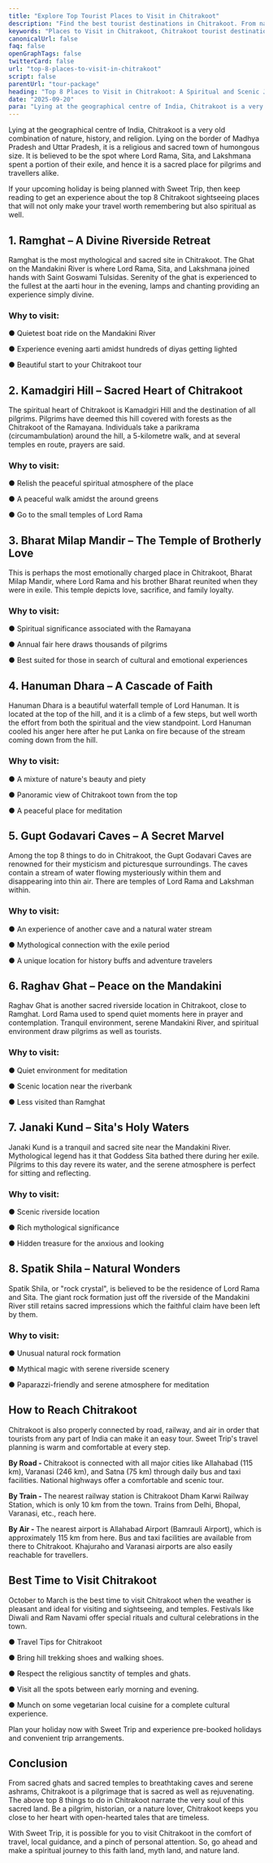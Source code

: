 ```yaml
---
title: "Explore Top Tourist Places to Visit in Chitrakoot"
description: "Find the best tourist destinations in Chitrakoot. From natural beauty to sacred shrines, plan your journey with our expert travel tips."
keywords: "Places to Visit in Chitrakoot, Chitrakoot tourist destinations, Chitrakoot travel guide"
canonicalUrl: false
faq: false
openGraphTags: false
twitterCard: false
url: "top-8-places-to-visit-in-chitrakoot"
script: false
parentUrl: "tour-package"
heading: "Top 8 Places to Visit in Chitrakoot: A Spiritual and Scenic Journey"
date: "2025-09-20"
para: "Lying at the geographical centre of India, Chitrakoot is a very old combination of nature, history, and religion. Lying on the border of Madhya Pradesh and Uttar Pradesh, it is a religious and sacred town of humongous size. It is believed to be the spot where Lord Rama, Sita, and Lakshmana spent a portion of their exile, and hence it is a sacred place for pilgrims and travellers alike."
---
```


<p>Lying at the geographical centre of India, Chitrakoot is a very old combination of nature, history, and religion. Lying on the border of Madhya Pradesh and Uttar Pradesh, it is a religious and sacred town of humongous size. It is believed to be the spot where Lord Rama, Sita, and Lakshmana spent a portion of their exile, and hence it is a sacred place for pilgrims and travellers alike.</p>
<p className="mt-2">If your upcoming holiday is being planned with Sweet Trip, then keep reading to get an experience about the top 8 Chitrakoot sightseeing places that will not only make your travel worth remembering but also spiritual as well.</p>
<h2 className="mt-5 font-bold">
1. Ramghat – A Divine Riverside Retreat
</h2>
<p>
           Ramghat is the most mythological and sacred site in Chitrakoot. The Ghat on the Mandakini River is where Lord Rama, Sita, and Lakshmana joined hands with Saint Goswami Tulsidas. Serenity of the ghat is experienced to the fullest at the aarti hour in the evening, lamps and chanting providing an experience simply divine.
              </p>
              <h3 className="mt-2 font-bold">Why to visit:</h3>
              <p>●	Quietest boat ride on the Mandakini River </p>
              <p>●	Experience evening aarti amidst hundreds of diyas getting lighted </p>
              <p>●	Beautiful start to your Chitrakoot tour </p>
              <h2 className="mt-5 font-bold">
              2. Kamadgiri Hill – Sacred Heart of Chitrakoot
              </h2>
               <p>
                The spiritual heart of Chitrakoot is Kamadgiri Hill and the destination of all pilgrims. Pilgrims have deemed this hill covered with forests as the Chitrakoot of the Ramayana. Individuals take a parikrama (circumambulation) around the hill, a 5-kilometre walk, and at several temples en route, prayers are said.
              </p>
              <h3 className="mt-2 font-bold">Why to visit:</h3>
              <p>●	Relish the peaceful spiritual atmosphere of the place</p>
              <p>●	A peaceful walk amidst the around greens</p>
              <p>●	Go to the small temples of Lord Rama</p>
               <h2 className="mt-5 font-bold">
             3. Bharat Milap Mandir – The Temple of Brotherly Love
              </h2>
               <p>
               This is perhaps the most emotionally charged place in Chitrakoot, Bharat Milap Mandir, where Lord Rama and his brother Bharat reunited when they were in exile. This temple depicts love, sacrifice, and family loyalty.
              </p>
                <h3 className="mt-2 font-bold">Why to visit:</h3>
              <p>●	Spiritual significance associated with the Ramayana</p>
              <p>●	Annual fair here draws thousands of pilgrims</p>
              <p>●	Best suited for those in search of cultural and emotional experiences</p>
              <h2 className="mt-5 font-bold">4. Hanuman Dhara – A Cascade of Faith</h2>
              <p>Hanuman Dhara is a beautiful waterfall temple of Lord Hanuman. It is located at the top of the hill, and it is a climb of a few steps, but well worth the effort from both the spiritual and the view standpoint. Lord Hanuman cooled his anger here after he put Lanka on fire because of the stream coming down from the hill.</p>
               <h3 className="mt-2 font-bold">Why to visit:</h3>
              <p>●	A mixture of nature's beauty and piety</p>
              <p>●	Panoramic view of Chitrakoot town from the top</p>
              <p>●	A peaceful place for meditation</p>
              <h2 className="mt-5 font-bold">5. Gupt Godavari Caves – A Secret Marvel</h2>
              <p>Among the top 8 things to do in Chitrakoot, the Gupt Godavari Caves are renowned for their mysticism and picturesque surroundings. The caves contain a stream of water flowing mysteriously within them and disappearing into thin air. There are temples of Lord Rama and Lakshman within.</p>
               <h3 className="mt-2 font-bold">Why to visit:</h3>
                <p>●	An experience of another cave and a natural water stream</p>
                 <p>●	Mythological connection with the exile period</p>
                 <p>●	A unique location for history buffs and adventure travelers</p>
              <h2 className="mt-5 font-bold">6. Raghav Ghat – Peace on the Mandakini</h2>
              <p>Raghav Ghat is another sacred riverside location in Chitrakoot, close to Ramghat. Lord Rama used to spend quiet moments here in prayer and contemplation. Tranquil environment, serene Mandakini River, and spiritual environment draw pilgrims as well as tourists.</p>
               <h3 className="mt-2 font-bold">Why to visit:</h3>
                <p>●	Quiet environment for meditation</p>
                <p>●	Scenic location near the riverbank</p>
                <p>●	Less visited than Ramghat</p>
               <h2 className="mt-5 font-bold">7. Janaki Kund – Sita's Holy Waters</h2>
              <p>Janaki Kund is a tranquil and sacred site near the Mandakini River. Mythological legend has it that Goddess Sita bathed there during her exile. Pilgrims to this day revere its water, and the serene atmosphere is perfect for sitting and reflecting.</p>
              <h3 className="mt-2 font-bold">Why to visit:</h3>
                <p>●	Scenic riverside location</p>
                <p>●	Rich mythological significance</p>
                <p>●	Hidden treasure for the anxious and looking</p>
                   <h2 className="mt-5 font-bold">8. Spatik Shila – Natural Wonders</h2>
              <p>Spatik Shila, or "rock crystal", is believed to be the residence of Lord Rama and Sita. The giant rock formation just off the riverside of the Mandakini River still retains sacred impressions which the faithful claim have been left by them.</p>
                <h3 className="mt-2 font-bold">Why to visit:</h3>
                <p>●	Unusual natural rock formation</p>
                 <p>●	Mythical magic with serene riverside scenery</p>
                 <p>●	Paparazzi-friendly and serene atmosphere for meditation</p>
                <h2 className="mt-5 font-bold">How to Reach Chitrakoot</h2>
              <p>Chitrakoot is also properly connected by road, railway, and air in order that tourists from any part of India can make it an easy tour. Sweet Trip's travel planning is warm and comfortable at every step.</p>
              <p className="mt-2"><strong>By Road - </strong> Chitrakoot is connected with all major cities like Allahabad (115 km), Varanasi (246 km), and Satna (75 km) through daily bus and taxi facilities. National highways offer a comfortable and scenic tour.</p>
              <p><strong>By Train - </strong> The nearest railway station is Chitrakoot Dham Karwi Railway Station, which is only 10 km from the town. Trains from Delhi, Bhopal, Varanasi, etc., reach here.</p>
              <p><strong>By Air - </strong> The nearest airport is Allahabad Airport (Bamrauli Airport), which is approximately 115 km from here. Bus and taxi facilities are available from there to Chitrakoot. Khajuraho and Varanasi airports are also easily reachable for travellers.</p>
              <h2 className="mt-5 font-bold">Best Time to Visit Chitrakoot</h2>
              <p>October to March is the best time to visit Chitrakoot when the weather is pleasant and ideal for visiting and sightseeing, and temples. Festivals like Diwali and Ram Navami offer special rituals and cultural celebrations in the town.</p>
              <p className="mt-2">●	Travel Tips for Chitrakoot</p>
              <p>●	Bring hill trekking shoes and walking shoes.</p>
              <p>●	Respect the religious sanctity of temples and ghats.</p>
              <p>●	Visit all the spots between early morning and evening.</p>
              <p>●	Munch on some vegetarian local cuisine for a complete cultural experience.</p>
              <p className="mt-2">Plan your holiday now with Sweet Trip and experience pre-booked holidays and convenient trip arrangements.</p>
              <h2 className="mt-5 font-bold">Conclusion</h2>
              <p>From sacred ghats and sacred temples to breathtaking caves and serene ashrams, Chitrakoot is a pilgrimage that is sacred as well as rejuvenating. The above top 8 things to do in Chitrakoot narrate the very soul of this sacred land. Be a pilgrim, historian, or a nature lover, Chitrakoot keeps you close to her heart with open-hearted tales that are timeless.</p>
              <p className="mt-2">With Sweet Trip, it is possible for you to visit Chitrakoot in the comfort of travel, local guidance, and a pinch of personal attention. So, go ahead and make a spiritual journey to this faith land, myth land, and nature land.</p>
